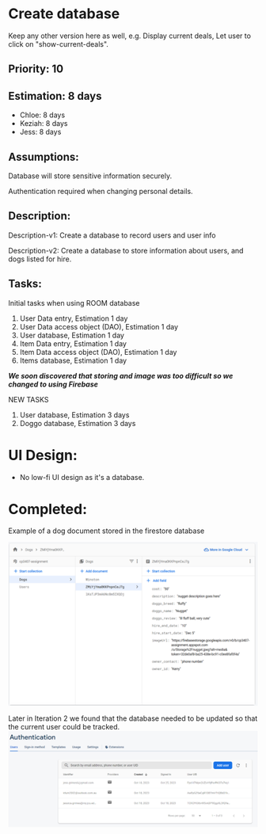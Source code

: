 
# Create database

Keep any other version here as well, e.g. Display current deals, Let user to click on "show-current-deals".

## Priority: 10 

## Estimation:  8 days

* Chloe: 8 days 
* Keziah: 8 days
* Jess: 8 days

## Assumptions:
Database will store sensitive information securely. 

Authentication required when changing personal details. 

## Description:
Description-v1: Create a database to record users and user info

Description-v2: Create a database to store information about users, and dogs listed for hire.

## Tasks:
Initial tasks when using ROOM database
1. User Data entry, Estimation 1 day
2. User Data access object (DAO), Estimation 1 day
3. User database, Estimation 1 day
4. Item Data entry, Estimation 1 day
5. Item Data access object (DAO), Estimation 1 day
6. Items database, Estimation 1 day

_**We soon discovered that storing and image was too difficult so we changed to using Firebase**_

NEW TASKS
1. User database, Estimation 3 days
2. Doggo database, Estimation 3 days


# UI Design:
* No low-fi UI design as it's a database.

# Completed:
Example of a dog document stored in the firestore database

![image](/images/database.png)

Later in Iteration 2 we found that the database needed to be updated so that the current user could be tracked. 
![image](/images/Firebase_Authentication_database.png)
